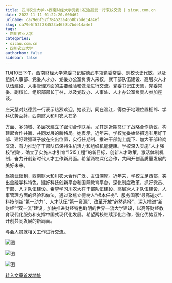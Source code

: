 ```yaml
---
title: 四川农业大学->西南财经大学党委书记赵德武一行来校交流 | sicau.com.cn
date: 2022-11-11 01:22:20.000462
urlname: ca79e6f52f784523a4658b7bde14a4ef
slug: ca79e6f52f784523a4658b7bde14a4ef
tags: 
- 四川农业大学
categories:
- sicau.com.cn
- 四川农业大学
authorbox: false
sidebar: false
---
```

11月10日下午，西南财经大学党委书记赵德武率领党委常委、副校长史代敏，以及组织人事部、党委人才办、党委办公室负责人来校，就干部队伍建设、高层次人才队伍建设、人事管理方面的主要经验和做法进行交流。党委书记庄天慧，党委常委、副校长、组织部部长丁林，以及党政办、人事处、人才办公室负责人参加座谈。

庄天慧对赵德武一行表示热烈欢迎。她谈到，同在温江，得益于地理位置相邻、学科优势互补，西南财大和川农大在多
<!--more-->
方面、多领域、多层次建立了密切合作联系，尤其是近期签订了战略合作协议，构建起合作共赢、共同发展的新格局。她表示，近年来，学校党委始终把选准用好干部、建好建强班子放在突出位置，实行任期制、推进干部能上能下、加大干部轮岗交流，有力推动了干部队伍保持生机活力和组织机能健康。学校深入实施“人才强校”战略，确立了实施人才引育“1515工程”的新目标，创新人才政策，激活体制机制，奋力开创新时代人才工作新局面。希望两校深化合作，共同开创高质量发展的美好未来。

赵德武谈到，西南财大和川农大合作广泛、友谊深厚。近年来，学校立足西部，突出金融学科特色，建好科技创新平台和国际教育平台，深化制度改革，抓好党员、干部、人才队伍建设。希望学习川农大在干部队伍建设、高层次人才队伍建设、人事管理方面的经验和做法，通过聚焦立德树人“根本任务”、服务国家“最高追求”、科技创新“第一动力”、人才队伍“第一资源”、改革开放“必然选择”，深入推进“新财经”“双一流”建设，加快推进财经特色鲜明的世界一流大学建设，以高等财经教育现代化服务和支撑中国式现代化发展。希望两校继续深化合作，强化优势互补，开创共同发展的新局面。

与会人员就相关工作进行交流。

![图](https://news.sicau.edu.cn/__local/A/53/30/2265FD1064A4BB524F40C98B725_211B574C_F745.jpg)

![图](https://news.sicau.edu.cn/__local/1/1A/F4/1B7A96A639C612CD815B71A6505_87EC5F9F_10596.jpg)

![图](https://news.sicau.edu.cn/__local/2/7E/52/6A2F49D4DC9993A1B1253025240_A187BBC7_15525.jpg)

[转入文章首发地址](https://news.sicau.edu.cn/info/1078/70161.htm)